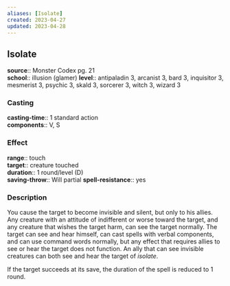 ```yaml
---
aliases: [Isolate]
created: 2023-04-27
updated: 2023-04-28
---
```


## Isolate

**source**:: Monster Codex pg. 21  
**school**:: illusion (glamer)
**level**:: antipaladin 3, arcanist 3, bard 3, inquisitor 3, mesmerist 3, psychic 3, skald 3, sorcerer 3, witch 3, wizard 3

### Casting

**casting-time**:: 1 standard action  
**components**:: V, S

### Effect

**range**:: touch  
**target**:: creature touched  
**duration**:: 1 round/level (D)  
**saving-throw**:: Will partial
**spell-resistance**:: yes

### Description

You cause the target to become invisible and silent, but only to his allies. Any creature with an attitude of indifferent or worse toward the target, and any creature that wishes the target harm, can see the target normally. The target can see and hear himself, can cast spells with verbal components, and can use command words normally, but any effect that requires allies to see or hear the target does not function. An ally that can see invisible creatures can both see and hear the target of *isolate*.  
  
If the target succeeds at its save, the duration of the spell is reduced to 1 round.
